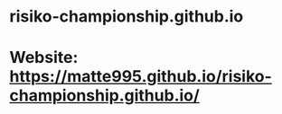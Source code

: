 # risiko-championship.github.io

# Website: https://matte995.github.io/risiko-championship.github.io/
